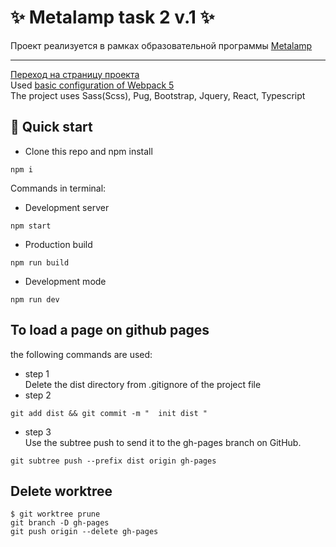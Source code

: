 # ✨ Metalamp task 2 v.1 ✨
Проект реализуется в рамках образовательной программы [Metalamp](https://www.metalamp.ru/education)  
<hr>

[Переход на страницу проекта](https://milanick.github.io/hotel-toxin/)  
Used [basic configuration of Webpack 5](https://github.com/MilaNick/webpack-template)  
The project uses Sass(Scss), Pug, Bootstrap, Jquery, React, Typescript

## 🚀 Quick start
- Clone this repo and npm install
```
npm i
```
Commands in terminal:  
- Development server
```
npm start
```
- Production build
```
npm run build
```
- Development mode
```
npm run dev
```

## To load a page on github pages  
the following commands are used:

- step 1  
Delete the dist directory from .gitignore of the project file
-  step 2
```
git add dist && git commit -m "  init dist "
```
- step 3  
Use the subtree push to send it to the gh-pages branch on GitHub.
```
git subtree push --prefix dist origin gh-pages
```

## Delete worktree
```
$ git worktree prune
git branch -D gh-pages
git push origin --delete gh-pages
```


